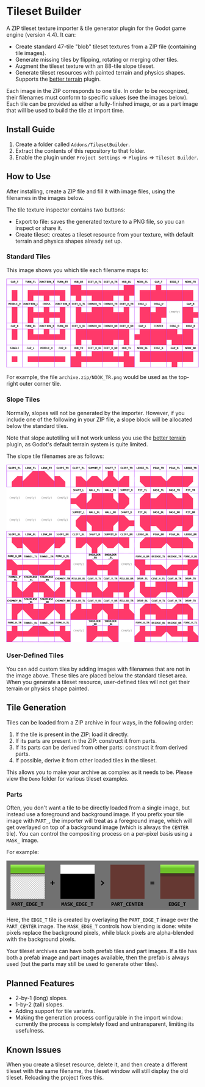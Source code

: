 # Tileset Builder
A ZIP tileset texture importer & tile generator plugin for the Godot game engine (version 4.4). It can:
- Create standard 47-tile "blob" tileset textures from a ZIP file (containing tile images).
- Generate missing tiles by flipping, rotating or merging other tiles.
- Augment the tileset texture with an 88-tile slope tileset.
- Generate tileset resources with painted terrain and physics shapes. Supports the [better terrain](https://github.com/Portponky/better-terrain) plugin.

Each image in the ZIP corresponds to one tile. In order to be recognized, their filenames must conform to specific values (see the images below). Each tile can be provided as either a fully-finished image, or as a part image that will be used to build the tile at import time.

## Install Guide
1. Create a folder called `Addons/TilesetBuilder`.
2. Extract the contents of this repository to that folder.
3. Enable the plugin under `Project Settings` => `Plugins` => `Tileset Builder`.

## How to Use
After installing, create a ZIP file and fill it with image files, using the filenames in the images below.

The tile texture inspector contains two buttons:
- Export to file: saves the generated texture to a PNG file, so you can inspect or share it.
- Create tileset: creates a tileset resource from your texture, with default terrain and physics shapes already set up.

### Standard Tiles
This image shows you which tile each filename maps to:

![The tiles of a 47-tile blob tileset, and their identifiers.](TilesetReference.png)

For example, the file `archive.zip/NOOK_TR.png` would be used as the top-right outer corner tile.

### Slope Tiles
Normally, slopes will not be generated by the importer. However, if you include one of the following in your ZIP file, a slope block will be allocated below the standard tiles.

Note that slope autotiling will not work unless you use the [better terrain](https://github.com/Portponky/better-terrain) plugin, as Godot's default terrain system is quite limited.

The slope tile filenames are as follows:

![The slope tiles and their identifiers.](SlopeReference.png)

### User-Defined Tiles
You can add custom tiles by adding images with filenames that are not in the image above. These tiles are placed below the standard tileset area. When you generate a tileset resource, user-defined tiles will not get their terrain or physics shape painted.

## Tile Generation
Tiles can be loaded from a ZIP archive in four ways, in the following order:
1. If the tile is present in the ZIP: load it directly.
2. If its parts are present in the ZIP: construct it from parts.
3. If its parts can be derived from other parts: construct it from derived parts.
4. If possible, derive it from other loaded tiles in the tileset.

This allows you to make your archive as complex as it needs to be. Please view the `Demo` folder for various tileset examples.

### Parts
Often, you don't want a tile to be directly loaded from a single image, but instead use a foreground and background image. If you prefix your tile image with `PART_`, the importer will treat as a foreground image, which will get overlayed on top of a background image (which is always the `CENTER` tile). You can control the compositing process on a per-pixel basis using a `MASK_` image.

For example:

![The slope tiles and their identifiers.](Compositing.png)

Here, the `EDGE_T` tile is created by overlaying the `PART_EDGE_T` image over the `PART_CENTER` image. The `MASK_EDGE_T` controls how blending is done: white pixels replace the background pixels, while black pixels are alpha-blended with the background pixels.

Your tileset archives can have both prefab tiles and part images. If a tile has both a prefab image and part images available, then the prefab is always used (but the parts may still be used to generate other tiles).

## Planned Features
- 2-by-1 (long) slopes.
- 1-by-2 (tall) slopes.
- Adding support for tile variants.
- Making the generation process configurable in the import window: currently the process is completely fixed and untransparent, limiting its usefulness.

## Known Issues
When you create a tileset resource, delete it, and then create a different tileset with the same filename, the tileset window will still display the old tileset. Reloading the project fixes this.
